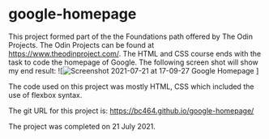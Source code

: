 # google-homepage
This project formed part of the the Foundations path offered by The Odin Projects. 
The Odin Projects can be found at https://www.theodinproject.com/.
The HTML and CSS course ends with the task to code the homepage of Google.
The following screen shot will show my end result:
![![Screenshot 2021-07-21 at 17-09-27 Google Homepage](https://user-images.githubusercontent.com/82536545/126513193-cd850de5-5e83-47dd-b233-0fe2bc68aafc.png)
]

The code used on this project was mostly HTML, CSS which included the use of flexbox syntax.

The git URL for this project is: https://bc464.github.io/google-homepage/

The project was completed on 21 July 2021.
  
